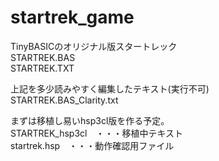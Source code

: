 # startrek_game

TinyBASICのオリジナル版スタートレック<br>
STARTREK.BAS<br>
STARTREK.TXT<br>

上記を多少読みやすく編集したテキスト(実行不可)<br>
STARTREK.BAS_Clarity.txt<br>

まずは移植し易いhsp3cl版を作る予定。<br>
STARTREK_hsp3cl　・・・移植中テキスト<br>
startrek.hsp　・・・動作確認用ファイル<br>
